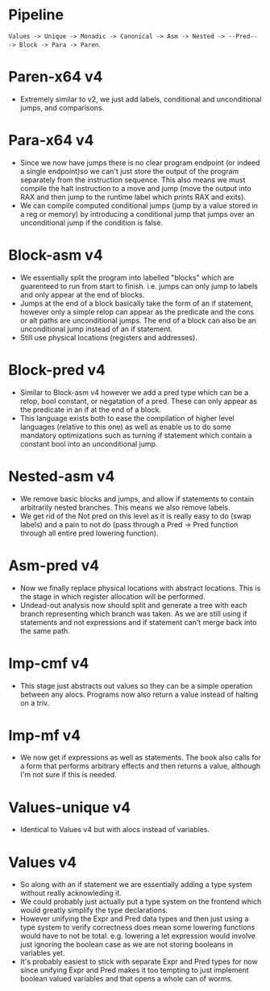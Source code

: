 # Pipeline
`Values -> Unique -> Monadic -> Canonical -> Asm -> Nested -> --Pred-- -> Block -> Para -> Paren`.

# Paren-x64 v4
+ Extremely similar to v2, we just add labels, conditional and unconditional
  jumps, and comparisons.

# Para-x64 v4
+ Since we now have jumps there is no clear program endpoint (or indeed a single
  endpoint)so we can't just store the output of the program separately from the
  instruction sequence. This also means we must compile the halt instruction to
  a move and jump (move the output into RAX and then jump to the runtime label
  which prints RAX and exits).
+ We can compile computed conditional jumps (jump by a value stored in a reg or
  memory) by introducing a conditional jump that jumps over an unconditional
  jump if the condition is false.

# Block-asm v4
+ We essentially split the program into labelled "blocks" which are guarenteed
  to run from start to finish. i.e. jumps can only jump to labels and only
  appear at the end of blocks.
+ Jumps at the end of a block basically take the form of an if statement,
  however only a simple relop can appear as the predicate and the cons or alt
  paths are unconditional jumps. The end of a block can also be an unconditional
  jump instead of an if statement.
+ Still use physical locations (registers and addresses).

# Block-pred v4
+ Similar to Block-asm v4 however we add a pred type which can be a relop, bool
  constant, or negatation of a pred. These can only appear as the predicate in
  an if at the end of a block.
+ This language exists both to ease the compilation of higher level languages
  (relative to this one) as well as enable us to do some mandatory optimizations
  such as turning if statement which contain a constant bool into an
  unconditional jump.

# Nested-asm v4
+ We remove basic blocks and jumps, and allow if statements to contain
  arbitrarily nested branches. This means we also remove labels.
+ We get rid of the Not pred on this level as it is really easy to do (swap
  labels) and a pain to not do (pass through a Pred -> Pred function through all
  entire pred lowering function).

# Asm-pred v4
+ Now we finally replace physical locations with abstract locations. This is the
  stage in which register allocation will be performed.
+ Undead-out analysis now should split and generate a tree with each branch
  representing which branch was taken. As we are still using if statements and
  not expressions and if statement can't merge back into the same path.

# Imp-cmf v4
+ This stage just abstracts out values so they can be a simple operation between
  any alocs. Programs now also return a value instead of halting on a triv.

# Imp-mf v4
+ We now get if expressions as well as statements. The book also calls for a
  form that performs arbitrary effects and then returns a value, although I'm
  not sure if this is needed.

# Values-unique v4
+ Identical to Values v4 but with alocs instead of variables.

# Values v4
+ So along with an if statement we are essentially adding a type system without
  really acknowleding it.
+ We could probably just actually put a type system on the frontend which would
  greatly simplify the type declarations.
+ However unifying the Expr and Pred data types and then just using a type
  system to verify correctness does mean some lowering functions would have
  to not be total. e.g. lowering a let expression would involve just ignoring
  the boolean case as we are not storing booleans in variables yet.
+ It's probably easiest to stick with separate Expr and Pred types for now
  since unifying Expr and Pred makes it too tempting to just implement boolean
  valued variables and that opens a whole can of worms.

